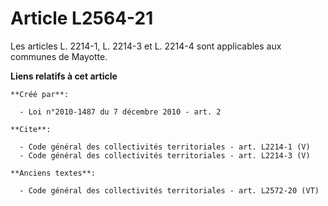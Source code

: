 # Article L2564-21

Les articles L. 2214-1, L. 2214-3 et L. 2214-4 sont applicables aux communes de Mayotte.

**Liens relatifs à cet article**

	**Créé par**:

	  - Loi n°2010-1487 du 7 décembre 2010 - art. 2

	**Cite**:

	  - Code général des collectivités territoriales - art. L2214-1 (V)
	  - Code général des collectivités territoriales - art. L2214-3 (V)

	**Anciens textes**:

	  - Code général des collectivités territoriales - art. L2572-20 (VT)
